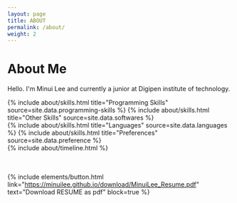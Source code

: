 ```yaml
---
layout: page
title: ABOUT
permalink: /about/
weight: 2
---
```


# **About Me**

Hello. I'm Minui Lee and currently a junior at Digipen institute of technology.<br>

<div class="row">
{% include about/skills.html title="Programming Skills" source=site.data.programming-skills %}
{% include about/skills.html title="Other Skills" source=site.data.softwares %}
</div>

<div class="row">
{% include about/skills.html title="Languages" source=site.data.languages %}
{% include about/skills.html title="Preferences" source=site.data.preference %}
</div>

<div class="row">
{% include about/timeline.html %}
</div>

<br/>
<br/>

{% include elements/button.html link="https://minuilee.github.io/download/MinuiLee_Resume.pdf" text="Download RESUME as pdf" block=true %}

<br/>
